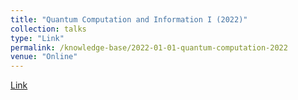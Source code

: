 ```yaml
---
title: "Quantum Computation and Information I (2022)"
collection: talks
type: "Link"
permalink: /knowledge-base/2022-01-01-quantum-computation-2022
venue: "Online"
---
```


[Link](https://github.com/nlyu1/Fall-2024/tree/main/Misc/Quantum%20Computing%20Notes)
